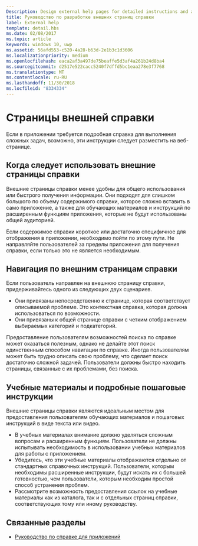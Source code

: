 ```yaml
---
Description: Design external help pages for detailed instructions and advice about your app.
title: Руководство по разработке внешних страниц справки
label: External help
template: detail.hbs
ms.date: 02/08/2017
ms.topic: article
keywords: windows 10, uwp
ms.assetid: 56afd553-c520-4a28-b63d-2e1b3c1d3606
ms.localizationpriority: medium
ms.openlocfilehash: eaca2af3a497de75beaffe5d3af4a261b24d8ba4
ms.sourcegitcommit: d2517e522cacc5240f7dffd5bc1eaa278e3f7768
ms.translationtype: MT
ms.contentlocale: ru-RU
ms.lasthandoff: 11/30/2018
ms.locfileid: "8334334"
---
```

# <a name="external-help-pages"></a>Страницы внешней справки



Если в приложении требуется подробная справка для выполнения сложных задач, возможно, эти инструкции следует разместить на веб-странице.

## <a name="when-to-use-external-help-pages"></a>Когда следует использовать внешние страницы справки

Внешние страницы справки менее удобны для общего использования или быстрого получения информации. Они подходят для слишком большого по объему содержимого справки, которое сложно вставить в само приложение, а также для обучающих материалов и инструкций по расширенным функциям приложения, которые не будут использованы общей аудиторией.

Если содержимое справки короткое или достаточно специфичное для отображения в приложении, необходимо пойти по этому пути. Не направляйте пользователей за пределы приложения для получения справки, если только это не является необходимым.

## <a name="navigating-external-help-pages"></a>Навигация по внешним страницам справки

Если пользователь направлен на внешнюю страницу справки, придерживайтесь одного из следующих двух сценариев.
-   Они привязаны непосредственно к странице, которая соответствует описываемой проблеме. Это контекстная справка, которая должна использоваться по возможности.
-   Они привязаны к общей странице справки с четким отображением выбираемых категорий и подкатегорий.

Предоставление пользователям возможностей поиска по справке может оказаться полезным, однако не делайте этот поиск единственным способом навигации по справке. Иногда пользователям может быть трудно описать свою проблему, что сделает поиск достаточно сложной задачей. Пользователи должны быстро находить страницы, связанные с их проблемами, без поиска.

## <a name="tutorials-and-detailed-walkthroughs"></a>Учебные материалы и подробные пошаговые инструкции

Внешние страницы справки являются идеальным местом для предоставления пользователям обучающих материалов и пошаговых инструкций в виде текста или видео.
-   В учебных материалах внимание должно уделяться сложным вопросам и расширенным функциям. Пользователи не должны испытывать необходимость в использовании учебных материалов для работы с приложением.
-   Убедитесь, что эти учебные материалы отображаются отдельно от стандартных справочных инструкций. Пользователи, которым необходимы расширенные инструкции, будут искать их с большей готовностью, чем пользователи, которым необходим простой способ устранения проблем.
-   Рассмотрите возможность предоставления ссылок на учебные материалы как из каталога, так и с отдельных страниц справки, соответствующих тому или иному руководству.

## <a name="related-articles"></a>Связанные разделы

* [Руководство по справке для приложений](guidelines-for-app-help.md)
